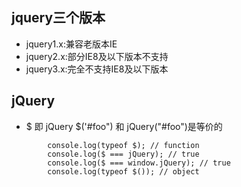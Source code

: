 ## jquery三个版本
- jquery1.x:兼容老版本IE
- jquery2.x:部分IE8及以下版本不支持
- jquery3.x:完全不支持IE8及以下版本

## jQuery
- $ 即 jQuery
$('#foo") 和 jQuery("#foo")是等价的

```
        console.log(typeof $); // function 
        console.log($ === jQuery); // true
        console.log($ === window.jQuery); // true
        console.log(typeof $()); // object
```

